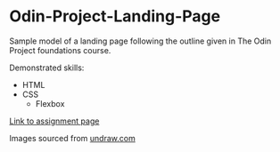 # Odin-Project-Landing-Page
Sample model of a landing page following the outline given in The Odin Project foundations course.

Demonstrated skills:

* HTML
* CSS
  * Flexbox

[Link to assignment page](https://www.theodinproject.com/lessons/foundations-landing-page)


Images sourced from [undraw.com](https://www.theodinproject.com/lessons/foundations-landing-page)

